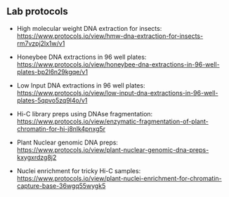 ## Lab protocols

- High molecular weight DNA extraction for insects:<BR>https://www.protocols.io/view/hmw-dna-extraction-for-insects-rm7vzpj2lx1w/v1
 
- Honeybee DNA extractions in 96 well plates:<BR>https://www.protocols.io/view/honeybee-dna-extractions-in-96-well-plates-bp2l6n29kgqe/v1
 
- Low Input DNA extractions in 96 well plates:<BR>https://www.protocols.io/view/low-input-dna-extractions-in-96-well-plates-5qpvo5zq9l4o/v1

- Hi-C library preps using DNAse fragmentation:<BR>https://www.protocols.io/view/enzymatic-fragmentation-of-plant-chromatin-for-hi-j8nlk4pnxg5r
  
- Plant Nuclear genomic DNA preps:<BR>https://www.protocols.io/view/plant-nuclear-genomic-dna-preps-kxygxrdzg8j2
  
- Nuclei enrichment for tricky Hi-C samples:<BR>https://www.protocols.io/view/plant-nuclei-enrichment-for-chromatin-capture-base-36wgq55wygk5
